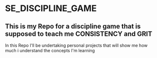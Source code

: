 # SE_DISCIPLINE_GAME


## This is my Repo for a discipline game that is supposed to teach me CONSISTENCY and GRIT

In this Repo I'll be undertaking personal projects that will show me how much i understand
the concepts I'm learning

